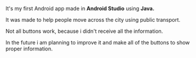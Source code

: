 It's my first Android app made in **Android Studio** using **Java.**

It was made to help people move across the city using public transport.

Not all buttons work, because i didn't receive all the information.

In the future i am planning to improve it and make all of the buttons to show proper information.
